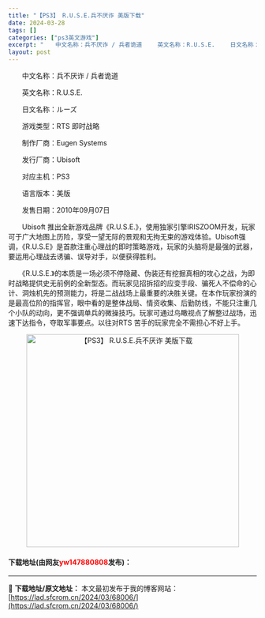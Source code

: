 ```yaml
---
title: "【PS3】 R.U.S.E.兵不厌诈 美版下载"
date: 2024-03-28
tags: []
categories: ["ps3英文游戏"]
excerpt: "　　中文名称：兵不厌诈 / 兵者诡道 　　英文名称：R.U.S.E. 　　日文名称：ルーズ 　　游戏类型：RTS 即时战略 　　制作厂商：Eugen Systems 　　发行厂商：Ubisoft 　　对应主机：PS3 　　语言版本：美版 　　发售日期：2010年09月07日 　　Ubisoft 推出&hellip;"
layout: post
---
```


 <p>　　中文名称：兵不厌诈 / 兵者诡道</p> <p>　　英文名称：R.U.S.E.</p> <p>　　日文名称：ルーズ</p> <p>　　游戏类型：RTS 即时战略</p> <p>　　制作厂商：Eugen Systems</p> <p>　　发行厂商：Ubisoft</p> <p>　　对应主机：PS3</p> <p>　　语言版本：美版</p> <p>　　发售日期：2010年09月07日</p> <p>　　Ubisoft 推出全新游戏品牌《R.U.S.E.》，使用独家引擎IRISZOOM开发，玩家可于广大地图上历险，享受一望无际的景观和无拘无束的游戏体验。Ubisoft强调，《R.U.S.E》是首款注重心理战的即时策略游戏，玩家的头脑将是最强的武器，要运用心理战去诱骗、误导对手，以便获得胜利。</p> <p>　　《R.U.S.E.》的本质是一场必须不停隐藏、伪装还有挖掘真相的攻心之战，为即时战略提供史无前例的全新型态。而玩家见招拆招的应变手段、骗死人不偿命的心计、洞烛机先的预测能力，将是二战战场上最重要的决胜关键。在本作玩家扮演的是最高位阶的指挥官，眼中看的是整体战局、情资收集、后勤防线，不能只注重几个小队的动向，更不强调单兵的微操技巧。玩家可通过鸟瞰视点了解整过战场，迅速下达指令，夺取军事要点。以往对RTS 苦手的玩家完全不需担心不好上手。</p> <p align="center"><img align="" border="0" src="https://lad.sfcrom.cn/wp-content/uploads/2024/03/20240328_66051ba56adcb.jpg" width="431" alt="【PS3】 R.U.S.E.兵不厌诈 美版下载" /></p> <p><h4>下载地址(由网友<font color="red">yw147880808</font>发布)：</h4></p> 

---
📖 **下载地址/原文地址：** 本文最初发布于我的博客网站：[https://lad.sfcrom.cn/2024/03/68006/](https://lad.sfcrom.cn/2024/03/68006/)
